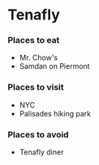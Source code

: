 # Tenafly

### Places to eat
- Mr. Chow's
- Samdan on Piermont
### Places to visit
- NYC
- Palisades hiking park
### Places to avoid
- Tenafly diner
